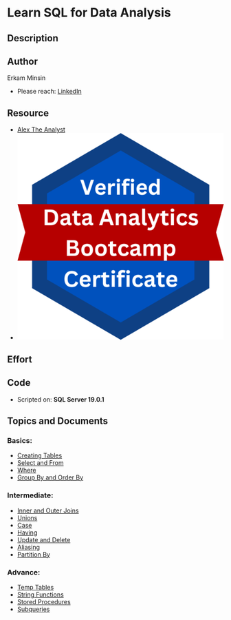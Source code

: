 # Learn SQL for Data Analysis

## Description

## Author
Erkam Minsin
+ Please reach: [LinkedIn](https://www.linkedin.com/in/erkam-minsin-msc-37537514a/)

## Resource
+ [Alex The Analyst](https://www.youtube.com/watch?v=rGx1QNdYzvs&list=PLUaB-1hjhk8FE_XZ87vPPSfHqb6OcM0cF)
+ ![](https://github.com/eminsin/Learn-SQL-for-Data-Analysis/blob/main/images/Verified%20Analytics%20Bootcamp%20Certification.png)

## Effort

## Code
+ Scripted on: **SQL Server 19.0.1**

## Topics and Documents

### Basics:
+ [Creating Tables](https://github.com/eminsin/Learn-SQL-for-Data-Analysis/blob/main/SQLBasics1_CreatingTables.sql)
+ [Select and From](https://github.com/eminsin/Learn-SQL-for-Data-Analysis/blob/main/SQLBasics2_SelectandFrom.sql)
+ [Where](https://github.com/eminsin/Learn-SQL-for-Data-Analysis/blob/main/SQLBasics3_Where.sql)
+ [Group By and Order By](https://github.com/eminsin/Learn-SQL-for-Data-Analysis/blob/main/SQLBasics4_GroupByandOrderBy.sql)
### Intermediate:
+ [Inner and Outer Joins](https://github.com/eminsin/Learn-SQL-for-Data-Analysis/blob/main/SQLIntermediate1_InnerandOuterJoins.sql)
+ [Unions](https://github.com/eminsin/Learn-SQL-for-Data-Analysis/blob/main/SQLIntermediate2_Unions.sql)
+ [Case](https://github.com/eminsin/Learn-SQL-for-Data-Analysis/blob/main/SQLIntermediate3_Case.sql)
+ [Having](https://github.com/eminsin/Learn-SQL-for-Data-Analysis/blob/main/SQLIntermediate4_Having.sql)
+ [Update and Delete](https://github.com/eminsin/Learn-SQL-for-Data-Analysis/blob/main/SQLIntermediate5_UpdateandDelete.sql)
+ [Aliasing](https://github.com/eminsin/Learn-SQL-for-Data-Analysis/blob/main/SQLIntermediate6_Aliasing.sql)
+ [Partition By](https://github.com/eminsin/Learn-SQL-for-Data-Analysis/blob/main/SQLIntermediate7_PartitionBy.sql)
### Advance:
+ [Temp Tables](https://github.com/eminsin/Learn-SQL-for-Data-Analysis/blob/main/SQLAdvance1_TempTables.sql)
+ [String Functions](https://github.com/eminsin/Learn-SQL-for-Data-Analysis/blob/main/SQLAdvance2_StringFunctions.sql)
+ [Stored Procedures ](https://github.com/eminsin/Learn-SQL-for-Data-Analysis/blob/main/SQLAdvance3_StoredProcedures.sql)
+ [Subqueries ](https://github.com/eminsin/Learn-SQL-for-Data-Analysis/blob/main/SQLAdvance4_Subqueries.sql)
